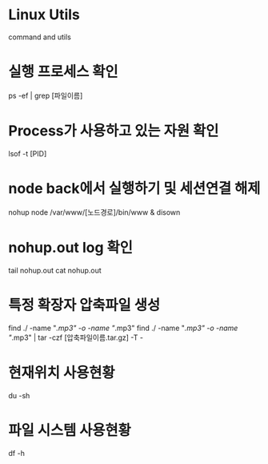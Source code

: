 # Linux Utils
command and utils

# 실행 프로세스 확인
ps -ef | grep [파일이름]
  
# Process가 사용하고 있는 자원 확인
lsof -t [PID]

# node back에서 실행하기 및 세션연결 해제
nohup node /var/www/[노드경로]/bin/www & disown

# nohup.out log 확인
tail nohup.out
cat nohup.out

# 특정 확장자 압축파일 생성
find ./ -name "*.mp3" -o -name "*.mp3"
find ./ -name "*.mp3" -o -name "*.mp3" | tar -czf [압축파일이름.tar.gz] -T -

# 현재위치 사용현황
du -sh

# 파일 시스템 사용현황
df -h